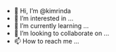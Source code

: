 - 👋 Hi, I’m @kimrinda
- 👀 I’m interested in ...
- 🌱 I’m currently learning ...
- 💞️ I’m looking to collaborate on ...
- 📫 How to reach me ...

<!---
kimrinda/kimrinda is a ✨ special ✨ repository because its `README.md` (this file) appears on your GitHub profile.
You can click the Preview link to take a look at your changes.
--->
